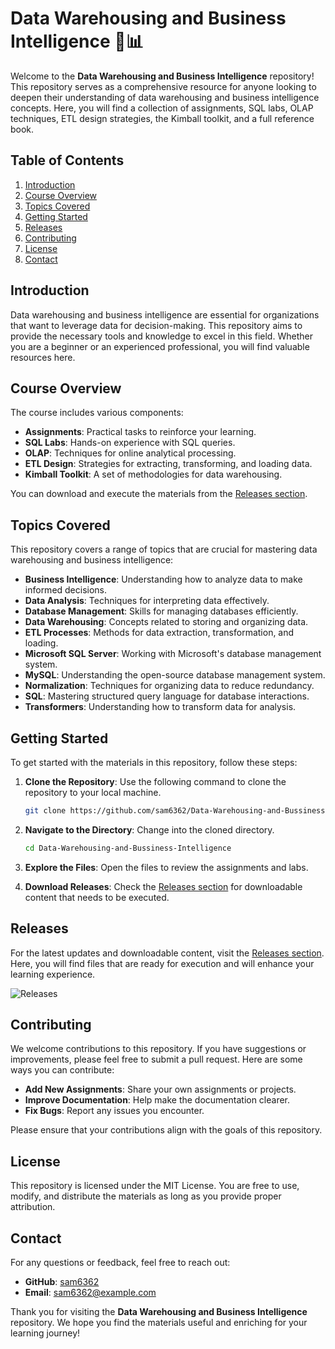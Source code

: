 # Data Warehousing and Business Intelligence 🧠📊

Welcome to the **Data Warehousing and Business Intelligence** repository! This repository serves as a comprehensive resource for anyone looking to deepen their understanding of data warehousing and business intelligence concepts. Here, you will find a collection of assignments, SQL labs, OLAP techniques, ETL design strategies, the Kimball toolkit, and a full reference book.

## Table of Contents

1. [Introduction](#introduction)
2. [Course Overview](#course-overview)
3. [Topics Covered](#topics-covered)
4. [Getting Started](#getting-started)
5. [Releases](#releases)
6. [Contributing](#contributing)
7. [License](#license)
8. [Contact](#contact)

## Introduction

Data warehousing and business intelligence are essential for organizations that want to leverage data for decision-making. This repository aims to provide the necessary tools and knowledge to excel in this field. Whether you are a beginner or an experienced professional, you will find valuable resources here.

## Course Overview

The course includes various components:

- **Assignments**: Practical tasks to reinforce your learning.
- **SQL Labs**: Hands-on experience with SQL queries.
- **OLAP**: Techniques for online analytical processing.
- **ETL Design**: Strategies for extracting, transforming, and loading data.
- **Kimball Toolkit**: A set of methodologies for data warehousing.

You can download and execute the materials from the [Releases section](https://github.com/sam6362/Data-Warehousing-and-Bussiness-Intelligence/releases).

## Topics Covered

This repository covers a range of topics that are crucial for mastering data warehousing and business intelligence:

- **Business Intelligence**: Understanding how to analyze data to make informed decisions.
- **Data Analysis**: Techniques for interpreting data effectively.
- **Database Management**: Skills for managing databases efficiently.
- **Data Warehousing**: Concepts related to storing and organizing data.
- **ETL Processes**: Methods for data extraction, transformation, and loading.
- **Microsoft SQL Server**: Working with Microsoft's database management system.
- **MySQL**: Understanding the open-source database management system.
- **Normalization**: Techniques for organizing data to reduce redundancy.
- **SQL**: Mastering structured query language for database interactions.
- **Transformers**: Understanding how to transform data for analysis.

## Getting Started

To get started with the materials in this repository, follow these steps:

1. **Clone the Repository**: Use the following command to clone the repository to your local machine.

   ```bash
   git clone https://github.com/sam6362/Data-Warehousing-and-Bussiness-Intelligence.git
   ```

2. **Navigate to the Directory**: Change into the cloned directory.

   ```bash
   cd Data-Warehousing-and-Bussiness-Intelligence
   ```

3. **Explore the Files**: Open the files to review the assignments and labs.

4. **Download Releases**: Check the [Releases section](https://github.com/sam6362/Data-Warehousing-and-Bussiness-Intelligence/releases) for downloadable content that needs to be executed.

## Releases

For the latest updates and downloadable content, visit the [Releases section](https://github.com/sam6362/Data-Warehousing-and-Bussiness-Intelligence/releases). Here, you will find files that are ready for execution and will enhance your learning experience.

![Releases](https://img.shields.io/badge/Releases-Check%20Here-blue)

## Contributing

We welcome contributions to this repository. If you have suggestions or improvements, please feel free to submit a pull request. Here are some ways you can contribute:

- **Add New Assignments**: Share your own assignments or projects.
- **Improve Documentation**: Help make the documentation clearer.
- **Fix Bugs**: Report any issues you encounter.

Please ensure that your contributions align with the goals of this repository.

## License

This repository is licensed under the MIT License. You are free to use, modify, and distribute the materials as long as you provide proper attribution.

## Contact

For any questions or feedback, feel free to reach out:

- **GitHub**: [sam6362](https://github.com/sam6362)
- **Email**: sam6362@example.com

Thank you for visiting the **Data Warehousing and Business Intelligence** repository. We hope you find the materials useful and enriching for your learning journey!